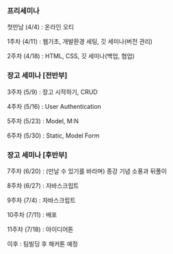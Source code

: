 ### 프리세미나

첫만남 (4/4) : 온라인 오티

1주차 (4/11) : 웹기초, 개발환경 세팅, 깃 세미나(버전 관리)

2주차 (4/18) : HTML, CSS, 깃 세미나(백업, 협업)

### 장고 세미나 [전반부]

3주차 (5/9) : 장고 시작하기, CRUD

4주차 (5/16) : User Authentication

5주차 (5/23) : Model, M:N

6주차 (5/30) : Static, Model Form

### 장고 세미나 [후반부]

7주차 (6/20) : (만날 수 있기를 바라며) 종강 기념 소풍과 뒤풀이

8주차 (6/27) : 자바스크립트

9주차 (7/4) : 자바스크립트

10주차 (7/11) : 배포

11주차 (7/18) : 아이디어톤

이후 : 팀빌딩 후 해커톤 예정
